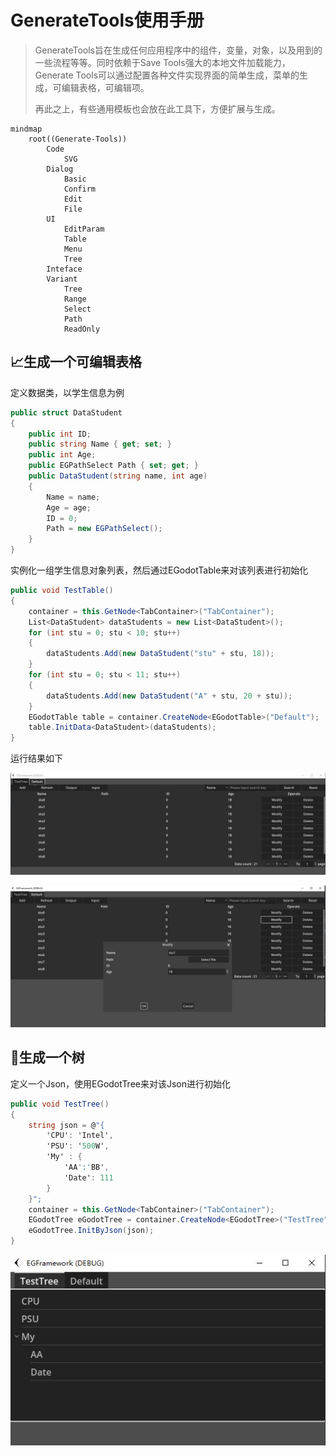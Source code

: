 # GenerateTools使用手册

> GenerateTools旨在生成任何应用程序中的组件，变量，对象，以及用到的一些流程等等。同时依赖于Save Tools强大的本地文件加载能力，Generate Tools可以通过配置各种文件实现界面的简单生成，菜单的生成，可编辑表格，可编辑项。
>
> 再此之上，有些通用模板也会放在此工具下，方便扩展与生成。

```mermaid
mindmap
	root((Generate-Tools))
		Code
			SVG
		Dialog
			Basic
			Confirm
			Edit
			File
		UI
			EditParam
			Table
			Menu
			Tree
		Inteface
		Variant
			Tree
			Range
			Select
			Path
			ReadOnly
```

## 📈生成一个可编辑表格

定义数据类，以学生信息为例

```csharp
public struct DataStudent
{
    public int ID;
    public string Name { get; set; }
    public int Age;
    public EGPathSelect Path { set; get; }
    public DataStudent(string name, int age)
    {
        Name = name;
        Age = age;
        ID = 0;
        Path = new EGPathSelect();
    }
}
```

实例化一组学生信息对象列表，然后通过EGodotTable来对该列表进行初始化

```csharp
public void TestTable()
{
    container = this.GetNode<TabContainer>("TabContainer");
    List<DataStudent> dataStudents = new List<DataStudent>();
    for (int stu = 0; stu < 10; stu++)
    {
        dataStudents.Add(new DataStudent("stu" + stu, 18));
    }
    for (int stu = 0; stu < 11; stu++)
    {
        dataStudents.Add(new DataStudent("A" + stu, 20 + stu));
    }
    EGodotTable table = container.CreateNode<EGodotTable>("Default");
    table.InitData<DataStudent>(dataStudents);
}
```

运行结果如下

![GenerateTools_001](Img/GenerateTools_001.JPG)

![GenerateTools_001](Img/GenerateTools_002.JPG)

## 🌲生成一个树

定义一个Json，使用EGodotTree来对该Json进行初始化

```csharp
public void TestTree()
{
    string json = @"{
        'CPU': 'Intel',
        'PSU': '500W',
        'My' : {
            'AA':'BB',
            'Date': 111
        }
    }";
    container = this.GetNode<TabContainer>("TabContainer");
    EGodotTree eGodotTree = container.CreateNode<EGodotTree>("TestTree");
    eGodotTree.InitByJson(json);
}
```

![GenerateTools_001](Img/GenerateTools_003.JPG)
